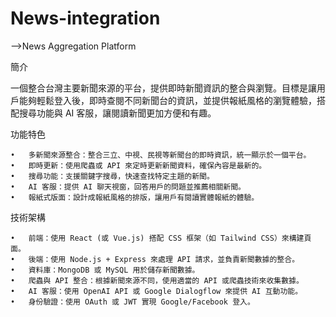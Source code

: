 # News-integration
-->News Aggregation Platform

簡介

一個整合台灣主要新聞來源的平台，提供即時新聞資訊的整合與瀏覽。目標是讓用戶能夠輕鬆登入後，即時查閱不同新聞台的資訊，並提供報紙風格的瀏覽體驗，搭配搜尋功能與 AI 客服，讓閱讀新聞更加方便和有趣。

功能特色

	•	多新聞來源整合：整合三立、中視、民視等新聞台的即時資訊，統一顯示於一個平台。
	•	即時更新：使用爬蟲或 API 來定時更新新聞資料，確保內容是最新的。
	•	搜尋功能：支援關鍵字搜尋，快速查找特定主題的新聞。
	•	AI 客服：提供 AI 聊天視窗，回答用戶的問題並推薦相關新聞。
	•	報紙式版面：設計成報紙風格的排版，讓用戶有閱讀實體報紙的體驗。

技術架構

	•	前端：使用 React (或 Vue.js) 搭配 CSS 框架（如 Tailwind CSS）來構建頁面。
	•	後端：使用 Node.js + Express 來處理 API 請求，並負責新聞數據的整合。
	•	資料庫：MongoDB 或 MySQL 用於儲存新聞數據。
	•	爬蟲與 API 整合：根據新聞來源不同，使用適當的 API 或爬蟲技術來收集數據。
	•	AI 客服：使用 OpenAI API 或 Google Dialogflow 來提供 AI 互動功能。
	•	身份驗證：使用 OAuth 或 JWT 實現 Google/Facebook 登入。
